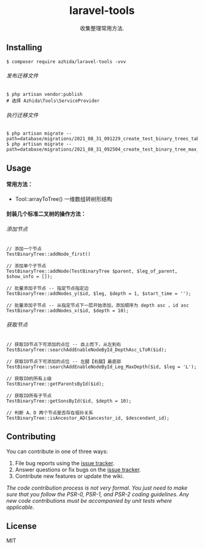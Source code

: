 <h1 align="center"> laravel-tools </h1>

<p align="center"> 收集整理常用方法.</p>


## Installing

```shell
$ composer require azhida/laravel-tools -vvv
```
###### 发布迁移文件
```shell
$ php artisan vendor:publish
# 选择 Azhida\Tools\ServiceProvider
```
###### 执行迁移文件
```shell
$ php artisan migrate --path=database/migrations/2021_08_31_091229_create_test_binary_trees_table.php
$ php artisan migrate --path=database/migrations/2021_08_31_092504_create_test_binary_tree_max_depths_table.php
```

## Usage

#### 常用方法：
- Tool::arrayToTree() 一维数组转树形结构

#### 封装几个标准二叉树的操作方法：
###### 添加节点
```
// 添加一个节点
TestBinaryTree::addNode_first()

// 添加单个子节点
TestBinaryTree::addNode(TestBinaryTree $parent, $leg_of_parent, $show_info = []);

// 批量添加子节点 -- 指定节点指定边
TestBinaryTree::addNodes_y($id, $leg, $depth = 1, $start_time = '');

// 批量添加子节点 -- 从指定节点下一层开始添加，添加顺序为 depth asc ，id asc
TestBinaryTree::addNodes_x($id, $depth = 10);
```
###### 获取节点
```
// 获取ID节点下可添加的点位 -- 自上而下，从左到右
TestBinaryTree::searchAddEnableNodeById_DepthAsc_LToR($id);

// 获取ID节点下可添加的点位 -- 左腿【右腿】最底部
TestBinaryTree::searchAddEnableNodeById_Leg_MaxDepth($id, $leg = 'L');

// 获取ID的所有上级
TestBinaryTree::getParentsById($id);

// 获取ID所有子节点
TestBinaryTree::getSonsById($id, $depth = 10);

// 判断 A、D 两个节点是否存在祖孙关系
TestBinaryTree::isAncestor_AD($ancestor_id, $descendant_id);
```

## Contributing

You can contribute in one of three ways:

1. File bug reports using the [issue tracker](https://github.com/azhida/laravel-tools/issues).
2. Answer questions or fix bugs on the [issue tracker](https://github.com/azhida/laravel-tools/issues).
3. Contribute new features or update the wiki.

_The code contribution process is not very formal. You just need to make sure that you follow the PSR-0, PSR-1, and PSR-2 coding guidelines. Any new code contributions must be accompanied by unit tests where applicable._

## License

MIT